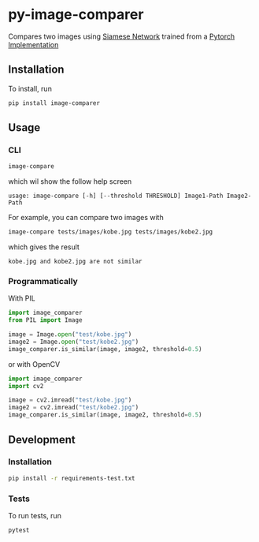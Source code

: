 # py-image-comparer
Compares two images using [Siamese Network](https://www.cs.cmu.edu/~rsalakhu/papers/oneshot1.pdf) trained from a [Pytorch Implementation](https://github.com/joeyism/siamese-pytorch)

## Installation
To install, run

```bash
pip install image-comparer
```

## Usage

### CLI
```bash
image-compare
```
which wil show the follow help screen
```
usage: image-compare [-h] [--threshold THRESHOLD] Image1-Path Image2-Path
```

For example, you can compare two images with
```bash
image-compare tests/images/kobe.jpg tests/images/kobe2.jpg 
```
which gives the result
```
kobe.jpg and kobe2.jpg are not similar
```

### Programmatically
With PIL

```python
import image_comparer
from PIL import Image

image = Image.open("test/kobe.jpg")
image2 = Image.open("test/kobe2.jpg")
image_comparer.is_similar(image, image2, threshold=0.5)
```
or with OpenCV

```python
import image_comparer
import cv2

image = cv2.imread("test/kobe.jpg")
image2 = cv2.imread("test/kobe2.jpg")
image_comparer.is_similar(image, image2, threshold=0.5)
```

## Development

### Installation
```bash
pip install -r requirements-test.txt
```

### Tests
To run tests, run
```bash
pytest
```
